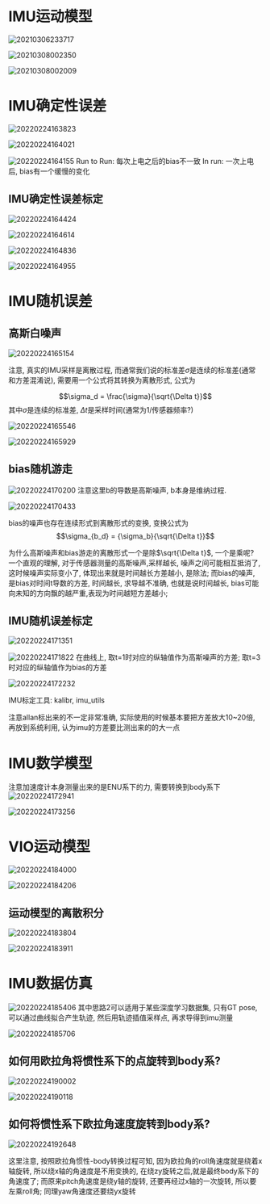 # IMU运动模型

![20210306233717](https://cdn.jsdelivr.net/gh/HViktorTsoi/gitnote-image@master/PicGo/20210306233717.png)

![20210308002350](https://cdn.jsdelivr.net/gh/HViktorTsoi/gitnote-image@master/PicGo/20210308002350.png)


![20210308002009](https://cdn.jsdelivr.net/gh/HViktorTsoi/gitnote-image@master/PicGo/20210308002009.png)

# IMU确定性误差
![20220224163823](https://cdn.jsdelivr.net/gh/HViktorTsoi/gitnote-image@master/PicGo/20220224163823.png)

![20220224164021](https://cdn.jsdelivr.net/gh/HViktorTsoi/gitnote-image@master/PicGo/20220224164021.png)

![20220224164155](https://cdn.jsdelivr.net/gh/HViktorTsoi/gitnote-image@master/PicGo/20220224164155.png)
Run to Run: 每次上电之后的bias不一致
In run: 一次上电后, bias有一个缓慢的变化

## IMU确定性误差标定
![20220224164424](https://cdn.jsdelivr.net/gh/HViktorTsoi/gitnote-image@master/PicGo/20220224164424.png) 

![20220224164614](https://cdn.jsdelivr.net/gh/HViktorTsoi/gitnote-image@master/PicGo/20220224164614.png)

![20220224164836](https://cdn.jsdelivr.net/gh/HViktorTsoi/gitnote-image@master/PicGo/20220224164836.png)

![20220224164955](https://cdn.jsdelivr.net/gh/HViktorTsoi/gitnote-image@master/PicGo/20220224164955.png)

# IMU随机误差

## 高斯白噪声

![20220224165154](https://cdn.jsdelivr.net/gh/HViktorTsoi/gitnote-image@master/PicGo/20220224165154.png)

注意, 真实的IMU采样是离散过程, 而通常我们说的标准差$\sigma$是连续的标准差(通常和方差混淆说), 需要用一个公式将其转换为离散形式, 公式为

$$\sigma_d = \frac{\sigma}{\sqrt{\Delta t}}$$
其中$\sigma$是连续的标准差, $\Delta t$是采样时间(通常为1/传感器频率?)

![20220224165546](https://cdn.jsdelivr.net/gh/HViktorTsoi/gitnote-image@master/PicGo/20220224165546.png)

![20220224165929](https://cdn.jsdelivr.net/gh/HViktorTsoi/gitnote-image@master/PicGo/20220224165929.png)

## bias随机游走
![20220224170200](https://cdn.jsdelivr.net/gh/HViktorTsoi/gitnote-image@master/PicGo/20220224170200.png)
注意这里b的导数是高斯噪声, b本身是维纳过程.

![20220224170433](https://cdn.jsdelivr.net/gh/HViktorTsoi/gitnote-image@master/PicGo/20220224170433.png)

bias的噪声也存在连续形式到离散形式的变换, 变换公式为
$$\sigma_{b_d} = {\sigma_b}{\sqrt{\Delta t}}$$

为什么高斯噪声和bias游走的离散形式一个是除$\sqrt{\Delta t}$, 一个是乘呢? 一个直观的理解, 对于传感器测量的高斯噪声,采样越长, 噪声之间可能相互抵消了, 这时候噪声实际变小了, 体现出来就是时间越长方差越小, 是除法; 而bias的噪声, 是bias对时间t导数的方差, 时间越长, 求导越不准确, 也就是说时间越长, bias可能向未知的方向飘的越严重,表现为时间越短方差越小;


## IMU随机误差标定
![20220224171351](https://cdn.jsdelivr.net/gh/HViktorTsoi/gitnote-image@master/PicGo/20220224171351.png)

![20220224171822](https://cdn.jsdelivr.net/gh/HViktorTsoi/gitnote-image@master/PicGo/20220224171822.png)
在曲线上, 取t=1时对应的纵轴值作为高斯噪声的方差;
取t=3时对应的纵轴值作为bias的方差

![20220224172232](https://cdn.jsdelivr.net/gh/HViktorTsoi/gitnote-image@master/PicGo/20220224172232.png)

IMU标定工具: kalibr, imu_utils

注意allan标出来的不一定非常准确, 实际使用的时候基本要把方差放大10~20倍, 再放到系统利用, 认为imu的方差要比测出来的的大一点


# IMU数学模型
注意加速度计本身测量出来的是ENU系下的力, 需要转换到body系下
![20220224172941](https://cdn.jsdelivr.net/gh/HViktorTsoi/gitnote-image@master/PicGo/20220224172941.png)

![20220224173256](https://cdn.jsdelivr.net/gh/HViktorTsoi/gitnote-image@master/PicGo/20220224173256.png)


# VIO运动模型

![20220224184000](https://cdn.jsdelivr.net/gh/HViktorTsoi/gitnote-image@master/PicGo/20220224184000.png)

![20220224184206](https://cdn.jsdelivr.net/gh/HViktorTsoi/gitnote-image@master/PicGo/20220224184206.png)

## 运动模型的离散积分 
![20220224183804](https://cdn.jsdelivr.net/gh/HViktorTsoi/gitnote-image@master/PicGo/20220224183804.png)

![20220224183911](https://cdn.jsdelivr.net/gh/HViktorTsoi/gitnote-image@master/PicGo/20220224183911.png)


# IMU数据仿真
![20220224185406](https://cdn.jsdelivr.net/gh/HViktorTsoi/gitnote-image@master/PicGo/20220224185406.png)
其中思路2可以适用于某些深度学习数据集, 只有GT pose, 可以通过曲线拟合产生轨迹, 然后用轨迹插值采样点, 再求导得到imu测量

![20220224185706](https://cdn.jsdelivr.net/gh/HViktorTsoi/gitnote-image@master/PicGo/20220224185706.png)

## 如何用欧拉角将惯性系下的点旋转到body系?
![20220224190002](https://cdn.jsdelivr.net/gh/HViktorTsoi/gitnote-image@master/PicGo/20220224190002.png)

![20220224190118](https://cdn.jsdelivr.net/gh/HViktorTsoi/gitnote-image@master/PicGo/20220224190118.png)


## 如何将惯性系下欧拉角速度旋转到body系?

![20220224192648](https://cdn.jsdelivr.net/gh/HViktorTsoi/gitnote-image@master/PicGo/20220224192648.png)

这里注意, 按照欧拉角惯性-body转换过程可知, 因为欧拉角的roll角速度就是绕着x轴旋转, 所以绕x轴的角速度是不用变换的, 在绕zy旋转之后,就是最终body系下的角速度了; 而原来pitch角速度是绕y轴的旋转, 还要再经过x轴的一次旋转, 所以要左乘roll角; 同理yaw角速度还要绕yx旋转